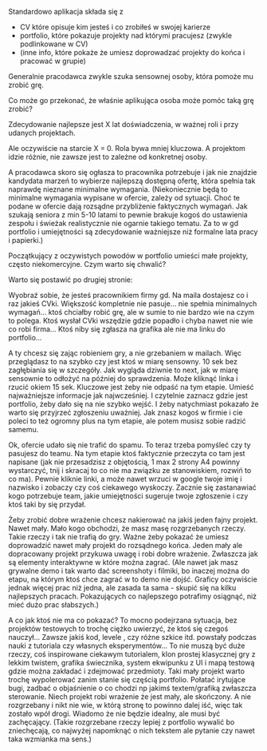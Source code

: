 Standardowo aplikacja składa się z

-   CV które opisuje kim jesteś i co zrobiłeś w swojej karierze
-   portfolio, które pokazuje projekty nad którymi pracujesz (zwykle podlinkowane w CV)
-   (inne info, które pokaże że umiesz doprowadzać projekty do końca i pracować w grupie)

Generalnie pracodawca zwykle szuka sensownej osoby, która pomoże mu zrobić grę.

Co może go przekonać, że właśnie aplikująca osoba może pomóc taką grę zrobić?

Zdecydowanie najlepsze jest X lat doświadczenia, w ważnej roli i przy udanych projektach.

Ale oczywiście na starcie X = 0. Rola bywa mniej kluczowa. A projektom idzie różnie, nie zawsze jest to zależne od konkretnej osoby.

A pracodawca skoro się ogłasza to pracownika potrzebuje i jak nie znajdzie kandydata marzeń to wybierze najlepszą dostępną ofertę, która spełnia tak naprawdę nieznane minimalne wymagania. (Niekoniecznie będą to minimalne wymagania wypisane w ofercie, zależy od sytuacji. Choć te podane w ofercie dają rozsądne przybliżenie faktycznych wymagań. Jak szukają seniora z min 5-10 latami to pewnie brakuje kogoś do ustawienia zespołu i świeżak realistycznie nie ogarnie takiego tematu. Za to w gd portfolio i umiejętności są zdecydowanie ważniejsze niż formalne lata pracy i papierki.)

Początkujący z oczywistych powodów w portfolio umieści małe projekty, często niekomercyjne. Czym warto się chwalić?

Warto się postawić po drugiej stronie:

Wyobraź sobie, że jesteś pracownikiem firmy gd. Na maila dostajesz co i raz jakieś CVki. Większość kompletnie nie pasuje... nie spełnia minimalnych wymagań... ktoś chciałby robić grę, ale w sumie to nie bardzo wie na czym to polega. Ktoś wysłał CVki wszędzie gdzie popadło i chyba nawet nie wie co robi firma... Ktoś niby się zgłasza na grafika ale nie ma linku do portfolio...

A ty chcesz się zając robieniem gry, a nie grzebaniem w mailach. Więc przeglądasz to na szybko czy jest ktoś w miarę sensowny. 10 sek bez zagłębiania się w szczegóły. Jak wygląda dziwnie to next, jak w miarę sensownie to odłożyć na później do sprawdzenia. Może kliknąć linka i rzucić okiem 15 sek. Kluczowe jest żeby nie odpaść na tym etapie. Umieść najważniejsze informacje jak najwcześniej. I czytelnie zaznacz gdzie jest portfolio, żeby dało się na nie szybko wejść. I żeby natychmiast pokazało że warto się przyjrzeć zgłoszeniu uważniej. Jak znasz kogoś w firmie i cie poleci to też ogromny plus na tym etapie, ale potem musisz sobie radzić samemu.

Ok, ofercie udało się nie trafić do spamu. To teraz trzeba pomyśleć czy ty pasujesz do teamu. Na tym etapie ktoś faktycznie przeczyta co tam jest napisane (jak nie przesadzisz z objętością, 1 max 2 strony A4 powinny wystarczyć, tnij i skracaj to co nie ma związku ze stanowiskiem, rozwiń to co ma). Pewnie kliknie linki, a może nawet wrzuci w google twoje imię i nazwisko i zobaczy czy coś ciekawego wyskoczy. Zacznie się zastanawiać kogo potrzebuje team, jakie umiejętności sugeruje twoje zgłoszenie i czy ktoś taki by się przydał.

Żeby zrobić dobre wrażenie chcesz nakierować na jakiś jeden fajny projekt. Nawet mały. Mało kogo obchodzi, że masz masę rozgrzebanych rzeczy. Takie rzeczy i tak nie trafią do gry. Ważne żeby pokazać że umiesz doprowadzić nawet mały projekt do rozsądnego końca. Jeden mały ale dopracowany projekt przykuwa uwagę i robi dobre wrażenie. Zwłaszcza jak są elementy interaktywne w które można zagrać. (Ale nawet jak masz grywalne demo i tak warto dać screenshoty i filmiki, bo inaczej można do etapu, na którym ktoś chce zagrać w to demo nie dojść. Graficy oczywiście jednak więcej prac niż jedna, ale zasada ta sama - skupić się na kilku najlepszych pracach. Pokazujących co najlepszego potrafimy osiągnąć, niż mieć dużo prac słabszych.)

A co jak ktoś nie ma co pokazać? To mocno podejrzana sytuacja, bez projektów testowych to trochę ciężko uwierzyć, że ktoś się czegoś nauczył... Zawsze jakiś kod, levele , czy różne szkice itd. powstały podczas nauki z tutoriala czy własnych eksperymentów... To nie muszą być duże rzeczy, coś inspirowane ciekawym tutorialem, klon prostej klasycznej gry z lekkim twistem, grafika świecznika, system ekwipunku z UI i mapą testową gdzie można zakładać i zdejmować przedmioty. Taki mały projekt warto trochę wypolerować zanim stanie się częścią portfolio. Połatać irytujące bugi, zadbać o objaśnienie o co chodzi np jakimś textem/grafiką zwłaszcza sterowanie. Niech projekt robi wrażenie że jest mały, ale skończony. A nie rozgrzebany i nikt nie wie, w którą stronę to powinno dalej iść, więc tak zostało wpół drogi. Wiadomo że nie będzie idealny, ale musi być zachęcający. (Takie rozgrzebane rzeczy lepiej z portfolio wywalić bo zniechęcają, co najwyżej napomknąć o nich tekstem ale pytanie czy nawet taka wzmianka ma sens.)
